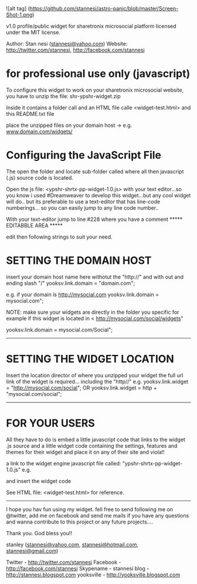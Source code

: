
![alt tag] (https://github.com/stannesi/astro-panic/blob/master/Screen-Shot-1.png) 

v1.0 profile/public widget for sharetronix microsocial platform
licensed under the MIT license.

Author:  Stan nesi (stannesi@yahoo.com)
Website: http://twitter.com/stannesi,
         http://facebook.com/stannesi

# for professional use only (javascript)
To configure this widget to work on your sharetronix microsocial website, you have to unzip the file: shr-ypshr-widget.zip

Inside it contains a folder call <widghets> and an HTML file calle <widget-test.html> and this README.txt file

place the unzipped files on your domain host -> e.g. www.domain.com/widgets/

# Configuring the JavaScript File
The open the <widget> folder and locate sub-folder called <js> where all then	javascript (.js) source code is located.

Open the js file: <ypshr-shrtx-pp-widget-1.0.js> with your text editor...so you know i used #Dreamweaver to develop this widget...but any cool widget will do.. but its preferable to use a text-editor that has line-code numberings... so you can easily jump to any line code number..

With your text-editor jump to line #228 where you have a comment ***** EDITABBLE AREA *****

edit then following strings to suit your need.

# SETTING THE DOMAIN HOST 
insert your domain host name here withotut the "http://" and with out and ending slash "/"
yooksv.link.domain = "domain.com";

e.g. if your domain is http://mysocial.com
yooksv.link.domain = mysocial.com";

NOTE: make sure your widgets are directly in the folder you specific for example if this widget is located in < http://mysocial.com/social/widgets"

yooksv.link.domain = mysocial.com/Social";

**************************************************************

# SETTING THE WIDGET LOCATION 
Insert the location director of where you unzipped your widget
the full url link of the widget is required... including the "http//"
e.g.
yooksv.link.widget = "http://mysocial.com/social";
			OR
yooksv.link.widget = http + "mysocial.com/social";

**************************************************************

# FOR YOUR USERS 
All they have to do is embed a little javascript code that links to the widget .js source and a little widget code containing the settings, features and themes for their widget and place it on any of their site and viola!!

a link to the widget engine javascript file called: "ypshr-shrtx-pp-widget-1.0.js"
e.g.
<script src="http://mysocial/com/widgets/js/ypshr-shrtx-pp-widget-1.0.js" type="text/javascript"></script>
and insert the widget code

<script>
    new YPSHR.Widget({
	version: 1,
	type: 'public',				<-- type of widget 'public'or 'profile'
	title: 'stannesi is testing...',	<-- title header
	subject: 'Sharetronix Public',		<-- subject header
	rpp: 20,				<-- 20 posts per call
	interval: 1000,				<-- time interval in miliseconds
	width: 250,				<-- width of widget on page
	height: 350,				<-- height of widget on page

       features: {
	scrollbar: false,			<-- enable scrollbar (true/false)
	fullscreen: false,			<-- enbale fullscreen (true/false)
	loop: true,				<-- loop posts
	live: true,
	hashtags: true,				<-- hastags
	timestamp: true,			<-- show timestamps
	avatars: true,				<-- show users avatars
	dateformat: 'absolute',			<-- date & time format (absolure/relative)
	behavior: 'preloaded',			<-- behavior (default/all/preloaded)
       }
     }).render().start();			<-- render().start() must be inserted
						for profile widget .setUser('username') must be used before 						the start
						e.g. render().setUser('username').start()
</script>

See HTML file: <widget-test.html> for reference.


*******************************************************


I hope you hav fun using my widget.
fell free to send following me on @twitter, add me on facebook and send me mails if you have any questions and wanna contribute to this project or any future projects....

Thank you. God bless you!!

stanley (stannesi@yahoo.com, stannesi@hotmail.com, stannesi@gmail.com)

Twitter    -	http://twitter.com/stannesi
Facebook   - 	http://facebook.com/stannesi
Skypename  -      stannesi
blog       - 	http://stannesi.blogspot.com
yooksville -    http://yooksville.blogspot.com
